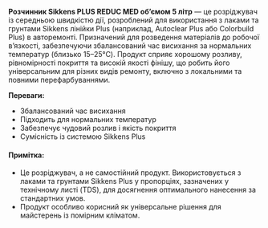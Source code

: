 **Розчинник Sikkens PLUS REDUC MED об’ємом 5 літр** — це розріджувач із середньою швидкістю дії, розроблений для використання з лаками та грунтами Sikkens лінійки Plus (наприклад, Autoclear Plus або Colorbuild Plus) в авторемонті. Призначений для розведення матеріалів до робочої в’язкості, забезпечуючи збалансований час висихання за нормальних температур (близько 15–25°C). Продукт сприяє хорошому розливу, рівномірності покриття та високій якості фінішу, що робить його універсальним для різних видів ремонту, включно з локальними та повними перефарбуваннями.

**Переваги:**

- Збалансований час висихання
- Підходить для нормальних температур
- Забезпечує чудовий розлив і якість покриття
- Сумісність із системою Sikkens Plus

#### Примітка:

- Це розріджувач, а не самостійний продукт. Використовується з лаками та грунтами Sikkens Plus у пропорціях, зазначених у технічному листі (TDS), для досягнення оптимального нанесення за стандартних умов.
- Продукт особливо корисний як універсальне рішення для майстерень із помірним кліматом.
